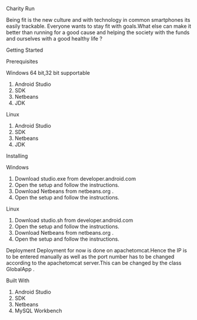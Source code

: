Charity Run 

Being fit is the new culture and with technology in common smartphones its easily trackable. Everyone wants to stay fit with goals.What else can make it better than running for a good cause and helping the society with the funds and ourselves with a good healthy life ?

Getting Started


Prerequisites

 Windows 64 bit,32 bit supportable 
1) Android Studio
2) SDK
3) Netbeans
4) JDK


Linux 
1) Android Studio
2) SDK 
3) Netbeans
4) JDK 

Installing 

Windows
 1) Download studio.exe from developer.android.com
 2) Open the setup and follow the instructions.
 3) Download Netbeans from netbeans.org .
 4) Open the setup and follow the instructions.

Linux
 1) Download studio.sh from developer.android.com
 2) Open the setup and follow the instructions.
 3) Download Netbeans from netbeans.org .
 4) Open the setup and follow the instructions.

Deployment
Deployment for now is done on apachetomcat.Hence the IP is to be entered manually as well as the port number has to be changed according to the apachetomcat server.This can be changed by the class GlobalApp .

Built With 
1) Android Studio 
2) SDK
3) Netbeans
4) MySQL Workbench
